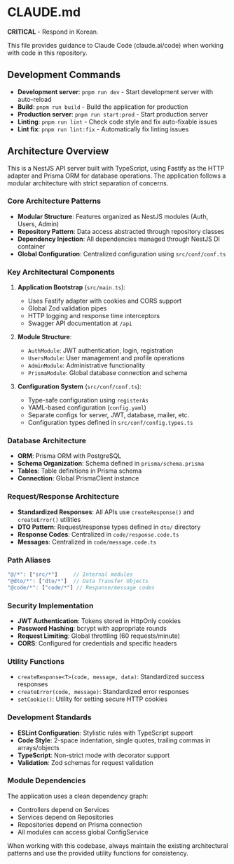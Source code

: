 # CLAUDE.md

**CRITICAL** - Respond in Korean.

This file provides guidance to Claude Code (claude.ai/code) when working with code in this repository.

## Development Commands

- **Development server**: `pnpm run dev` - Start development server with auto-reload
- **Build**: `pnpm run build` - Build the application for production
- **Production server**: `pnpm run start:prod` - Start production server
- **Linting**: `pnpm run lint` - Check code style and fix auto-fixable issues
- **Lint fix**: `pnpm run lint:fix` - Automatically fix linting issues

## Architecture Overview

This is a NestJS API server built with TypeScript, using Fastify as the HTTP adapter and Prisma ORM for database operations. The application follows a modular architecture with strict separation of concerns.

### Core Architecture Patterns

- **Modular Structure**: Features organized as NestJS modules (Auth, Users, Admin)
- **Repository Pattern**: Data access abstracted through repository classes
- **Dependency Injection**: All dependencies managed through NestJS DI container
- **Global Configuration**: Centralized configuration using `src/conf/conf.ts`

### Key Architectural Components

1. **Application Bootstrap** (`src/main.ts`):

   - Uses Fastify adapter with cookies and CORS support
   - Global Zod validation pipes
   - HTTP logging and response time interceptors
   - Swagger API documentation at `/api`

2. **Module Structure**:

   - `AuthModule`: JWT authentication, login, registration
   - `UsersModule`: User management and profile operations
   - `AdminModule`: Administrative functionality
   - `PrismaModule`: Global database connection and schema

3. **Configuration System** (`src/conf/conf.ts`):
   - Type-safe configuration using `registerAs`
   - YAML-based configuration (`config.yaml`)
   - Separate configs for server, JWT, database, mailer, etc.
   - Configuration types defined in `src/conf/config.types.ts`

### Database Architecture

- **ORM**: Prisma ORM with PostgreSQL
- **Schema Organization**: Schema defined in `prisma/schema.prisma`
- **Tables**: Table definitions in Prisma schema
- **Connection**: Global PrismaClient instance

### Request/Response Architecture

- **Standardized Responses**: All APIs use `createResponse()` and `createError()` utilities
- **DTO Pattern**: Request/response types defined in `dto/` directory
- **Response Codes**: Centralized in `code/response.code.ts`
- **Messages**: Centralized in `code/message.code.ts`

### Path Aliases

```typescript
"@/*": ["src/*"]     // Internal modules
"@dto/*": ["dto/*"]  // Data Transfer Objects
"@code/*": ["code/*"] // Response/message codes
```

### Security Implementation

- **JWT Authentication**: Tokens stored in HttpOnly cookies
- **Password Hashing**: bcrypt with appropriate rounds
- **Request Limiting**: Global throttling (60 requests/minute)
- **CORS**: Configured for credentials and specific headers

### Utility Functions

- `createResponse<T>(code, message, data)`: Standardized success responses
- `createError(code, message)`: Standardized error responses
- `setCookie()`: Utility for setting secure HTTP cookies

### Development Standards

- **ESLint Configuration**: Stylistic rules with TypeScript support
- **Code Style**: 2-space indentation, single quotes, trailing commas in arrays/objects
- **TypeScript**: Non-strict mode with decorator support
- **Validation**: Zod schemas for request validation

### Module Dependencies

The application uses a clean dependency graph:

- Controllers depend on Services
- Services depend on Repositories
- Repositories depend on Prisma connection
- All modules can access global ConfigService

When working with this codebase, always maintain the existing architectural patterns and use the provided utility functions for consistency.
